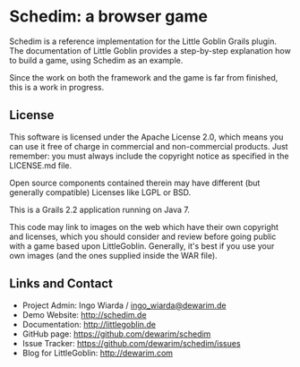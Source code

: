 # Schedim: a browser game

Schedim is a reference implementation for the Little Goblin Grails plugin.
The documentation of Little Goblin provides a step-by-step explanation how to build a game, using Schedim as an example.

Since the work on both the framework and the game is far from finished,
this is a work in progress.

## License

This software is licensed under the Apache License 2.0,
which means you can use it free of charge in commercial and non-commercial
products. Just remember: you must always include the copyright notice as
specified in the LICENSE.md file.

Open source components contained therein may have different
(but generally compatible) Licenses like LGPL or BSD.

This is a Grails 2.2 application running on Java 7.

This code may link to images on the web which have their own copyright
 and licenses, which you should consider and review before going
 public with a game based upon LittleGoblin. Generally, it's best
 if you use your own images (and the ones supplied inside the WAR
 file).

## Links and Contact

* Project Admin: Ingo Wiarda / ingo_wiarda@dewarim.de
* Demo Website: http://schedim.de
* Documentation: http://littlegoblin.de
* GitHub page: https://github.com/dewarim/schedim
* Issue Tracker: https://github.com/dewarim/schedim/issues
* Blog for LittleGoblin: http://dewarim.com

